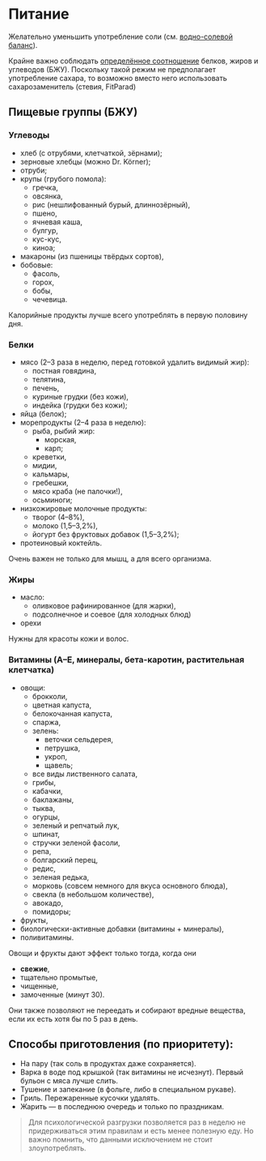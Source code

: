 # Питание


Желательно уменьшить употребление соли (см. [водно-солевой баланс](https://vk.com/video-95131722_171231031)).

Крайне важно соблюдать [определённое соотношение](http://fatsecret.ru) белков, жиров и углеводов (БЖУ).
Поскольку такой режим не предполагает употребление сахара, то возможно вместо него использовать сахарозаменитель (стевия, FitParad)

## Пищевые группы (БЖУ)

### Углеводы
- хлеб (с отрубями, клетчаткой, зёрнами);
- зерновые хлебцы (можно Dr. Körner);
- отруби;
- крупы (грубого помола):
  - гречка,
  - овсянка,
  - рис (нешлифованный бурый, длиннозёрный),
  - пшено,
  - ячневая каша,
  - булгур,
  - кус-кус,
  - киноа;
- макароны (из пшеницы твёрдых сортов),
- бобовые:
  - фасоль,
  - горох,
  - бобы,
  - чечевица.

Калорийные продукты лучше всего употреблять в первую половину дня.

### Белки
- мясо (2–3 раза в неделю, перед готовкой удалить видимый жир):
  + постная говядина,
  + телятина,
  + печень,
  + куриные грудки (без кожи),
  + индейка (грудки без кожи);
- яйца (белок);
- морепродукты (2–4 раза в неделю):
  + рыба, рыбий жир:
    * морская,
    * карп;
  + креветки,
  + мидии,
  + кальмары,
  + гребешки,
  + мясо краба (не палочки!),
  + осьминоги;
- низкожировые молочные продукты:
  - творог (4–8%),
  - молоко (1,5–3,2%),
  - йогурт без фруктовых добавок (1,5–3,2%);
- протеиновый коктейль.

Очень важен не только для мышц, а для всего организма.

### Жиры
- масло:
  - оливковое рафинированное (для жарки),
  - подсолнечное и соевое (для холодных блюд)
- орехи

Нужны для красоты кожи и волос.

### Витамины (A–E, минералы, бета-каротин, растительная клетчатка)
- овощи:
  - брокколи,
  - цветная капуста,
  - белокочанная капуста,
  - спаржа,
  - зелень:
    + веточки сельдерея,
    + петрушка,
    + укроп,
    + щавель;
  - все виды лиственного салата,
  - грибы,
  - кабачки,
  - баклажаны,
  - тыква,
  - огурцы,
  - зеленый и репчатый лук,
  - шпинат,
  - стручки зеленой фасоли,
  - репа,
  - болгарский перец,
  - редис,
  - зеленая редька,
  - морковь (совсем немного для вкуса основного блюда),
  - свекла (в небольшом количестве),
  - авокадо,
  - помидоры;
- фрукты,
- биологически-активные добавки (витамины + минералы),
- поливитамины.

Овощи и фрукты дают эффект только тогда, когда они
- **свежие**,
- тщательно промытые,
- чищенные,
- замоченные (минут 30).

Они также позволяют не переедать и собирают вредные вещества, если их есть хотя бы по 5 раз в день.


## Способы приготовления (по приоритету):
- На пару (так соль в продуктах даже сохраняется).
- Варка в воде под крышкой (так витамины не исчезнут). Первый бульон с мяса лучше слить.
- Тушение и запекание (в фольге, либо в специальном рукаве).
- Гриль. Пережаренные кусочки удалять.
- Жарить — в последнюю очередь и только по праздникам.


> Для психологической разгрузки позволяется раз в неделю не придерживаться этим правилам и есть менее полезную еду.
> Но важно помнить, что данными исключением не стоит злоупотреблять.